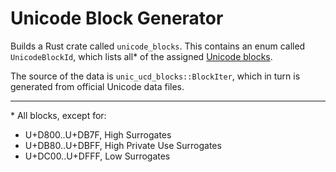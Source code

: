 # Unicode Block Generator

Builds a Rust crate called `unicode_blocks`. This contains an enum called `UnicodeBlockId`, which 
lists all* of the assigned [Unicode blocks](https://en.wikipedia.org/wiki/Unicode_block).

The source of the data is `unic_ucd_blocks::BlockIter`, which in turn is generated from official
Unicode data files.


---
\* All blocks, except for:
- U+D800..U+DB7F, High Surrogates
- U+DB80..U+DBFF, High Private Use Surrogates
- U+DC00..U+DFFF, Low Surrogates
 